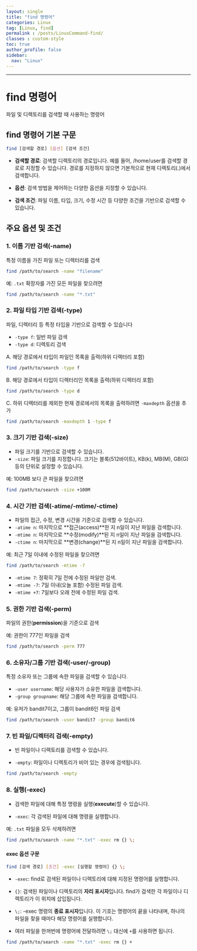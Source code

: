 ```yaml
---
layout: single
title: "find 명령어"
categories: Linux
tag: [Linux, find]
permalink : /posts/LinuxCommand-find/
classes : custom-style
toc: true
author_profile: false
sidebar:
  nav: "Linux"
---
```


<hr>

# find 명령어

파일 및 디렉토리를 검색할 때 사용하는 명령어

## find 명령어 기본 구문

```bash
find [검색할 경로] [옵션] [검색 조건]
```

- **검색할 경로**: 검색할 디렉토리의 경로입니다. 예를 들어, /home/user를 검색할 경로로 지정할 수 있습니다. 경로를 지정하지 않으면 기본적으로 현재 디렉토리(.)에서 검색합니다.

- **옵션**: 검색 방법을 제어하는 다양한 옵션을 지정할 수 있습니다.

- **검색 조건**: 파일 이름, 타입, 크기, 수정 시간 등 다양한 조건을 기반으로 검색할 수 있습니다.

## 주요 옵션 및 조건

### 1. 이름 기반 검색(-name)

특정 이름을 가진 파일 또는 디렉터리를 검색

```bash
find /path/to/search -name "filename"
```

예: `.txt` 확장자를 가진 모든 파일을 찾으려면

```bash
find /path/to/search -name "*.txt"
```

### 2. 파일 타입 기반 검색(-type)

파일, 디렉터리 등 특정 타입을 기반으로 검색할 수 있습니다

- `-type f`: 일반 파일 검색
- `-type d`: 디렉토리 검색

A. 해당 경로에서 타입이 파일인 목록을 출력(하위 디렉터리 포함)

```bash
find /path/to/search -type f
```

B. 해당 경로에서 타입이 디렉터리인 목록을 출력(하위 디렉터리 포함)

```bash
find /path/to/search -type d
```

C. 하위 디렉터리를 제외한 현재 경로에서의 목록을 출력하려면 `-maxdepth` 옵션을 추가

```bash
find /path/to/search -maxdepth 1 -type f
```

### 3. 크기 기반 검색(-size)

- 파일 크기를 기반으로 검색할 수 있습니다.
- `-size`: 파일 크기를 지정합니다. 크기는 블록(512바이트), KB(k), MB(M), GB(G) 등의 단위로 설정할 수 있습니다.

예: 100MB 보다 큰 파일을 찾으려면

```bash
find /path/to/search -size +100M
```

### 4. 시간 기반 검색(-atime/-mtime/-ctime)

- 파일의 접근, 수정, 변경 시간을 기준으로 검색할 수 있습니다.
- `-atime n`: 마지막으로 **접근(access)**한 지 n일이 지난 파일을 검색합니다.
- `-mtime n`: 마지막으로 **수정(modify)**된 지 n일이 지난 파일을 검색합니다.
- `-ctime n`: 마지막으로 **변경(change)**된 지 n일이 지난 파일을 검색합니다.

예: 최근 7일 이내에 수정된 파일을 찾으려면

```bash
find /path/to/search -mtime -7
```

- `-mtime 7`: 정확히 7일 전에 수정된 파일만 검색.
- `-mtime -7`: 7일 이내(오늘 포함) 수정된 파일 검색.
- `-mtime +7`: 7일보다 오래 전에 수정된 파일 검색.

### 5. 권한 기반 검색(-perm)

파일의 권한(**permission**)을 기준으로 검색

예: 권한이 777인 파일을 검색

```bash
find /path/to/search -perm 777
```

### 6. 소유자/그룹 기반 검색(-user/-group)

특정 소유자 또는 그룹에 속한 파일을 검색할 수 있습니다.

- `-user username`: 해당 사용자가 소유한 파일을 검색합니다.
- `-group groupname`: 해당 그룹에 속한 파일을 검색합니다.

예: 유저가 bandit7이고, 그룹이 bandit6인 파일 검색

```bash
find /path/to/search -user bandit7 -group bandit6
```

### 7. 빈 파일/디렉터리 검색(-empty)

- 빈 파일이나 디렉토리를 검색할 수 있습니다.

- `-empty`: 파일이나 디렉토리가 비어 있는 경우에 검색됩니다.

```bash
find /path/to/search -empty
```

### 8. 실행(-exec)

- 검색한 파일에 대해 특정 명령을 실행(**execute**)할 수 있습니다.

- `-exec`: 각 검색된 파일에 대해 명령을 실행합니다.

예: `.txt` 파일을 모두 삭제하려면

```bash
find /path/to/search -name "*.txt" -exec rm {} \;
```

#### exec 옵션 구문

```bash
find [검색 경로] [조건] -exec [실행할 명령어] {} \;
```

- `-exec`: find로 검색된 파일이나 디렉토리에 대해 지정된 명령어를 실행합니다.

- `{}`: 검색된 파일이나 디렉토리의 **자리 표시자**입니다. find가 검색한 각 파일이나 디렉토리가 이 위치에 삽입됩니다.

- `\;`: -exec 명령의 **종료 표시자**입니다. 이 기호는 명령어의 끝을 나타내며, 하나의 파일을 찾을 때마다 해당 명령어를 실행합니다.

- 여러 파일을 한꺼번에 명령어에 전달하려면 `\;` 대신에 `+`를 사용하면 됩니다.

```bash
find /path/to/search -name "*.txt" -exec rm {} +
```





